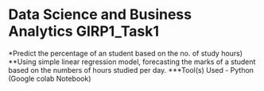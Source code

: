 # Data Science and Business Analytics GIRP1_Task1
*Predict the percentage of an student based on the no. of study hours) 
**Using simple linear regression model, forecasting the marks of a student based on the numbers of hours studied per day. 
***Tool(s) Used - Python (Google colab Notebook)

